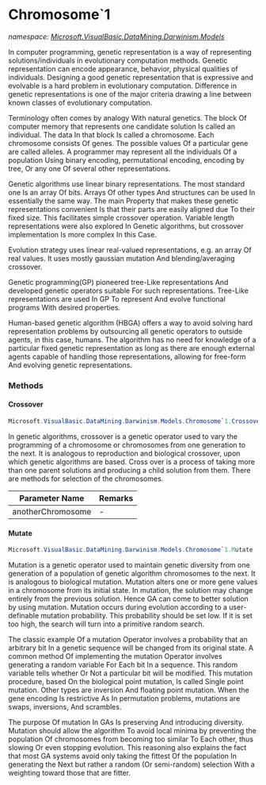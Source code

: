 ﻿# Chromosome`1
_namespace: <a href="#" onClick="load('/docs/Microsoft.VisualBasic.DataMining.Darwinism.Models/index.md')">Microsoft.VisualBasic.DataMining.Darwinism.Models</a>_

In computer programming, genetic representation is a way of representing 
 solutions/individuals in evolutionary computation methods. Genetic 
 representation can encode appearance, behavior, physical qualities of 
 individuals. Designing a good genetic representation that is expressive 
 and evolvable is a hard problem in evolutionary computation. Difference 
 in genetic representations is one of the major criteria drawing a line 
 between known classes of evolutionary computation.

 Terminology often comes by analogy With natural genetics. The block Of 
 computer memory that represents one candidate solution Is called an individual. 
 The data In that block Is called a chromosome. Each chromosome consists Of 
 genes. The possible values Of a particular gene are called alleles. A 
 programmer may represent all the individuals Of a population Using binary 
 encoding, permutational encoding, encoding by tree, Or any one Of several 
 other representations.

 Genetic algorithms use linear binary representations. The most standard one 
 Is an array Of bits. Arrays Of other types And structures can be used In 
 essentially the same way. The main Property that makes these genetic 
 representations convenient Is that their parts are easily aligned due To 
 their fixed size. This facilitates simple crossover operation. Variable 
 length representations were also explored In Genetic algorithms, but crossover 
 implementation Is more complex In this Case.

 Evolution strategy uses linear real-valued representations, e.g. an array 
 Of real values. It uses mostly gaussian mutation And blending/averaging 
 crossover.

 Genetic programming(GP) pioneered tree-Like representations And developed 
 genetic operators suitable For such representations. Tree-Like representations 
 are used In GP To represent And evolve functional programs With desired 
 properties.

 Human-based genetic algorithm (HBGA) offers a way to avoid solving hard 
 representation problems by outsourcing all genetic operators to outside 
 agents, in this case, humans. The algorithm has no need for knowledge 
 of a particular fixed genetic representation as long as there are enough 
 external agents capable of handling those representations, allowing for 
 free-form And evolving genetic representations.



### Methods

#### Crossover
```csharp
Microsoft.VisualBasic.DataMining.Darwinism.Models.Chromosome`1.Crossover(`0)
```
In genetic algorithms, crossover is a genetic operator used to vary the programming 
 of a chromosome or chromosomes from one generation to the next. It is analogous to 
 reproduction and biological crossover, upon which genetic algorithms are based. 
 Cross over is a process of taking more than one parent solutions and producing a 
 child solution from them. There are methods for selection of the chromosomes.

|Parameter Name|Remarks|
|--------------|-------|
|anotherChromosome|-|


#### Mutate
```csharp
Microsoft.VisualBasic.DataMining.Darwinism.Models.Chromosome`1.Mutate
```
Mutation is a genetic operator used to maintain genetic diversity from one generation 
 of a population of genetic algorithm chromosomes to the next. It is analogous to 
 biological mutation. Mutation alters one or more gene values in a chromosome from its 
 initial state. In mutation, the solution may change entirely from the previous solution. 
 Hence GA can come to better solution by using mutation. Mutation occurs during evolution 
 according to a user-definable mutation probability. This probability should be set low. 
 If it is set too high, the search will turn into a primitive random search.

 The classic example Of a mutation Operator involves a probability that an arbitrary bit 
 In a genetic sequence will be changed from its original state. A common method Of 
 implementing the mutation Operator involves generating a random variable For Each bit 
 In a sequence. This random variable tells whether Or Not a particular bit will be modified. 
 This mutation procedure, based On the biological point mutation, Is called Single point 
 mutation. Other types are inversion And floating point mutation. When the gene encoding 
 Is restrictive As In permutation problems, mutations are swaps, inversions, And scrambles.

 The purpose Of mutation In GAs Is preserving And introducing diversity. Mutation should 
 allow the algorithm To avoid local minima by preventing the population Of chromosomes 
 from becoming too similar To Each other, thus slowing Or even stopping evolution. This 
 reasoning also explains the fact that most GA systems avoid only taking the fittest Of 
 the population In generating the Next but rather a random (Or semi-random) selection 
 With a weighting toward those that are fitter.


